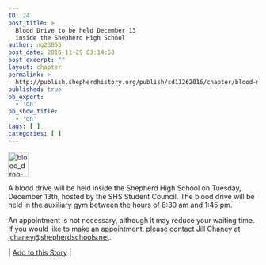 ```yaml
---
ID: 24
post_title: >
  Blood Drive to be held December 13
  inside the Shepherd High School
author: ng23055
post_date: 2016-11-29 03:14:53
post_excerpt: ""
layout: chapter
permalink: >
  http://publish.shepherdhistory.org/publish/sd11262016/chapter/blood-drive-to-be-held-december-13-inside-the-shepherd-high-school/
published: true
pb_export:
  - 'on'
pb_show_title:
  - 'on'
tags: [ ]
categories: [ ]
---
```

<img src="http://publish.shepherdhistory.org/publish/sd11262016/wp-content/uploads/sites/2/2016/11/blood_drop-300px-212x300.png" alt="blood_drop-300px" width="41" height="50" class=" wp-image-26 alignleft" />

A blood drive will be held inside the Shepherd High School on Tuesday, December 13th, hosted by the SHS Student Council. The blood drive will be held in the auxiliary gym between the hours of 8:30 am and 1:45 pm.

An appointment is not necessary, although it may reduce your waiting time. If you would like to make an appointment, please contact Jill Chaney at <a href="mailto:jchaney@shepherdschools.net">jchaney@shepherdschools.net</a>.

| <a href="https://docs.google.com/document/d/1qMggtaRF3MkfpNxSIB5O9SHMAfItlnFP9rHhpFgJHfw/edit?usp=sharing">Add to this Story</a> |